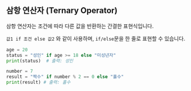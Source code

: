 ## **삼항 연산자 (Ternary Operator)**

삼항 연산자는 조건에 따라 다른 값을 반환하는 간결한 표현식입니다.

`값1 if 조건 else 값2` 와 같이 사용하며, `if/else`문을 한 줄로 표현할 수 있습니다.

```python
age = 20
status = "성인" if age >= 18 else "미성년자"
print(status)  # 출력: 성인

number = 7
result = "짝수" if number % 2 == 0 else "홀수"
print(result) # 출력: 홀수
```